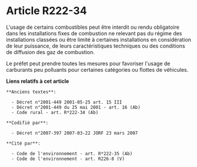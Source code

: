 # Article R222-34

L'usage de certains combustibles peut être interdit ou rendu obligatoire dans les installations fixes de combustion ne
relevant pas du régime des installations classées ou être limité à certaines installations en considération de leur
puissance, de leurs caractéristiques techniques ou des conditions de diffusion des gaz de combustion.

Le préfet peut prendre toutes les mesures pour favoriser l'usage de carburants peu polluants pour certaines catégories ou
flottes de véhicules.

**Liens relatifs à cet article**

	**Anciens textes**:

	  - Décret n°2001-449 2001-05-25 art. 15 III
	  - Décret n°2001-449 du 25 mai 2001 - art. 16 (Ab)
	  - Code rural - art. R*222-34 (Ab)

	**Codifié par**:

	  - Décret n°2007-397 2007-03-22 JORF 23 mars 2007

	**Cité par**:

	  - Code de l'environnement - art. R*222-35 (Ab)
	  - Code de l'environnement - art. R226-8 (V)
